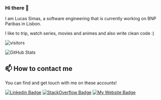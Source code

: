 ### Hi there 👋

I am Lucas Simas, a software engineering that is currently working on BNP Paribas in Lisbon.

I like to trip, watch series, movies and animes and also write clean code :) 

![visitors](https://visitor-badge.laobi.icu/badge?page_id=lucassklp.visitor-badge)

![GitHub Stats](https://github-readme-stats.vercel.app/api?username=lucassklp&show_icons=true)

## 📫 How to contact me

You can find and get touch with me on these accounts!

[![Linkedin Badge](https://img.shields.io/badge/Lucas%20Simas-follow%20on%20linkedin-blue?style=for-the-badge&logo=linkedin)](https://www.linkedin.com/in/lucassimas/)
[![StackOverflow Badge](https://img.shields.io/badge/Lucas%20Simas-follow%20on%20StackOverflow-orange?style=for-the-badge&logo=stackoverflow)](https://stackoverflow.com/users/2886557/lucas-simas)
[![My Website Badge](https://img.shields.io/badge/lucassimas.com-see%20my%20website-blue?style=for-the-badge&logo=minutemailer)](https://www.lucassimas.com)
